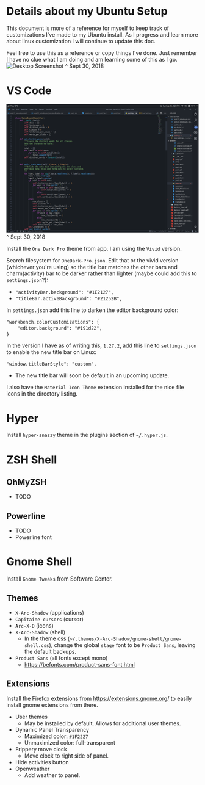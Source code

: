 # Details about my Ubuntu Setup
This document is more of a reference for myself to keep track of customizations I've made to my Ubuntu install. As I progress and learn more about linux customization I will continue to update this doc.

Feel free to use this as a reference or copy things I've done. Just remember I have no clue what I am doing and am learning some of this as I go.
![Desktop Screenshot](res/desktop.png?raw=true "Desktop Screenshot")
^ Sept 30, 2018

# VS Code

![VS Code Screenshot](res/vscode.png?raw=true "VS Code Screenshot")
^ Sept 30, 2018

Install the `One Dark Pro` theme from app. I am using the `Vivid` version.

Search filesystem for `OneDark-Pro.json`. Edit that or the vivid version (whichever you're using) so the title bar matches the other bars and charm(activity) bar to be darker rather than lighter (maybe could add this to `settings.json`?):
* `"activityBar.background": "#1E2127",`
* `"titleBar.activeBackground": "#21252B",`

In `settings.json` add this line to darken the editor background color:
```
"workbench.colorCustomizations": {
    "editor.background": "#191d22",
}
```
In the version I have as of writing this, `1.27.2`, add this line to `settings.json` to enable the new title bar on Linux:
```
"window.titleBarStyle": "custom",
```
* The new title bar will soon be default in an upcoming update.

I also have the `Material Icon Theme` extension installed for the nice file icons in the directory listing.

# Hyper
Install `hyper-snazzy` theme in the plugins section of `~/.hyper.js`.

# ZSH Shell
## OhMyZSH
* TODO
## Powerline
* TODO
* Powerline font

# Gnome Shell
Install `Gnome Tweaks` from Software Center. 
## Themes
* `X-Arc-Shadow` (applications)
* `Capitaine-cursors` (cursor)
* `Arc-X-D` (icons)
* `X-Arc-Shadow` (shell)
    * In the theme css (`~/.themes/X-Arc-Shadow/gnome-shell/gnome-shell.css`), change the global `stage` font to be `Product Sans`, leaving the default backups.
* `Product Sans` (all fonts except mono)
    * https://befonts.com/product-sans-font.html
## Extensions
Install the Firefox extensions from https://extensions.gnome.org/ to easily install gnome extensions from there.
* User themes
    * May be installed by default. Allows for additional user themes.
* Dynamic Panel Transparency
    * Maximized color: `#1F2227`
    * Unmaximized color: full-transparent
* Frippery move clock
    * Move clock to right side of panel.
* Hide activities button
* Openweather
    * Add weather to panel.